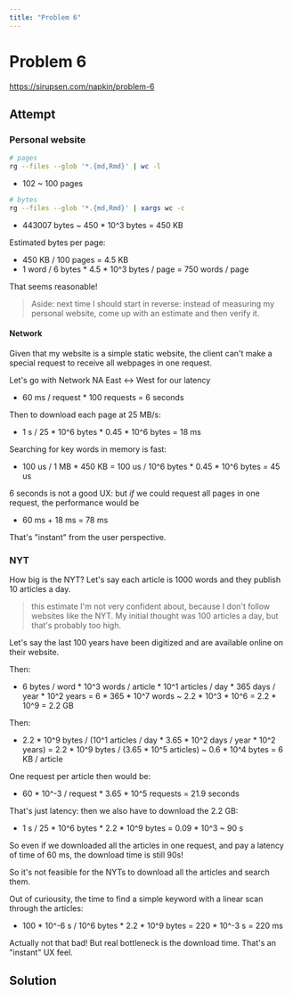 ```yaml
---
title: "Problem 6"
---
```


# Problem 6

https://sirupsen.com/napkin/problem-6

## Attempt

### Personal website 

```bash
# pages
rg --files --glob '*.{md,Rmd}' | wc -l
```
* 102 ~ 100 pages

```bash
# bytes
rg --files --glob '*.{md,Rmd}' | xargs wc -c 
```
* 443007 bytes ~ 450 * 10^3 bytes = 450 KB

Estimated bytes per page:
* 450 KB / 100 pages = 4.5 KB
* 1 word / 6 bytes * 4.5 * 10^3 bytes / page = 750 words / page

That seems reasonable!

> Aside: next time I should start in reverse: 
> instead of measuring my personal website, come up with 
> an estimate and then verify it.

#### Network

Given that my website is a simple static website,
the client can't make a special request to receive
all webpages in one request.

Let's go with Network NA East <-> West
for our latency
* 60 ms / request * 100 requests = 6 seconds

Then to download each page at 25 MB/s:
* 1 s / 25 * 10^6 bytes * 0.45 * 10^6 bytes = 18 ms

Searching for key words in memory is fast:
* 100 us / 1 MB * 450 KB = 100 us / 10^6 bytes * 0.45 * 10^6 bytes = 45 us

6 seconds is not a good UX: 
but _if_ we could request all pages in one request,
the performance would be
* 60 ms + 18 ms = 78 ms

That's "instant" from the user perspective.

### NYT

How big is the NYT? Let's say
each article is 1000 words
and they publish 10 articles a day.

> this estimate I'm not very confident about,
> because I don't follow websites like the NYT. 
> My initial thought was 100 articles a day,
> but that's probably too high. 

Let's say the last 100 years have been
digitized and are available online on their
website.

Then:
* 6 bytes / word * 10^3 words / article * 10^1 articles / day *
  365 days / year * 10^2 years = 6 * 365 * 10^7 words ~
  2.2 * 10^3 * 10^6 = 2.2 * 10^9 = 2.2 GB

Then:
* 2.2 * 10^9 bytes / (10^1 articles / day * 3.65 * 10^2 days / year * 10^2 years) =
  2.2 * 10^9 bytes / (3.65 * 10^5 articles) ~ 0.6 * 10^4 bytes = 6 KB / article 

One request per article then would be:
* 60 * 10^-3 / request * 3.65 * 10^5 requests = 21.9 seconds

That's just latency: then we also have to download the 2.2 GB:
* 1 s / 25 * 10^6 bytes * 2.2 * 10^9 bytes = 0.09 * 10^3 ~ 90 s

So even if we downloaded all the articles in one request, 
and pay a latency of time of 60 ms, the download time is still 90s!

So it's not feasible for the NYTs to download all the articles and search them.

Out of curiousity, the time to find a simple keyword
with a linear scan through the articles:
* 100 * 10^-6 s / 10^6 bytes * 2.2 * 10^9 bytes = 220 * 10^-3 s = 220 ms

Actually not that bad! But real bottleneck is the download time. 
That's an "instant" UX feel.

## Solution



